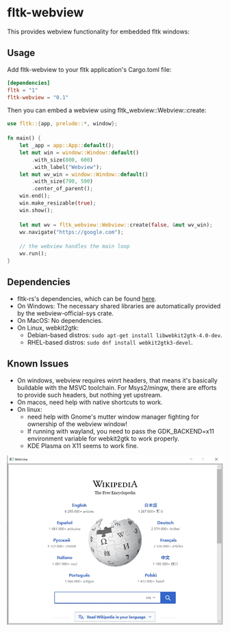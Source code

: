 # fltk-webview

This provides webview functionality for embedded fltk windows:

## Usage
Add fltk-webview to your fltk application's Cargo.toml file:
```toml
[dependencies]
fltk = "1"
fltk-webview = "0.1"
```

Then you can embed a webview using fltk_webview::Webview::create:
```rust
use fltk::{app, prelude::*, window};

fn main() {
    let _app = app::App::default();
    let mut win = window::Window::default()
        .with_size(800, 600)
        .with_label("Webview");
    let mut wv_win = window::Window::default()
        .with_size(790, 590)
        .center_of_parent();
    win.end();
    win.make_resizable(true);
    win.show();

    let mut wv = fltk_webview::Webview::create(false, &mut wv_win);
    wv.navigate("https://google.com");
    
    // the webview handles the main loop
    wv.run();
}
```

## Dependencies
- fltk-rs's dependencies, which can be found [here](https://github.com/fltk-rs/fltk-rs#dependencies).
- On Windows: The necessary shared libraries are automatically provided by the webview-official-sys crate.
- On MacOS: No dependencies.
- On Linux, webkit2gtk:
    - Debian-based distros: `sudo apt-get install libwebkit2gtk-4.0-dev`.
    - RHEL-based distros: `sudo dnf install webkit2gtk3-devel`.

## Known Issues
- On windows, webview requires winrt headers, that means it's basically buildable with the MSVC toolchain. For Msys2/mingw, there are efforts to provide such headers, but nothing yet upstream.
- On macos, need help with native shortcuts to work.
- On linux:
    - need help with Gnome's mutter window manager fighting for ownership of the webview window!
    - If running with wayland, you need to pass the GDK_BACKEND=x11 environment variable for webkit2gtk to work properly.
    - KDE Plasma on X11 seems to work fine.


![alt_test](screenshots/ex.jpg)
